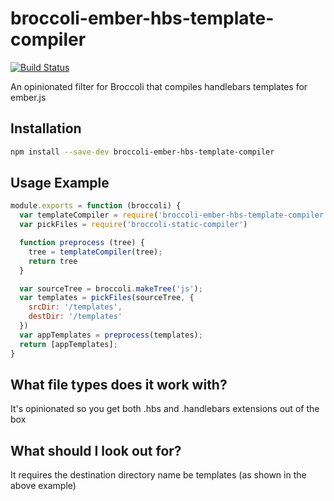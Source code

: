 # broccoli-ember-hbs-template-compiler

[![Build Status](https://secure.travis-ci.org/toranb/broccoli-ember-hbs-template-compiler.png?branch=master)](https://travis-ci.org/toranb/broccoli-ember-hbs-template-compiler)

An opinionated filter for Broccoli that compiles handlebars templates for ember.js

## Installation

```bash
npm install --save-dev broccoli-ember-hbs-template-compiler
```

## Usage Example

```js
module.exports = function (broccoli) {
  var templateCompiler = require('broccoli-ember-hbs-template-compiler')
  var pickFiles = require('broccoli-static-compiler')

  function preprocess (tree) {
    tree = templateCompiler(tree);
    return tree
  }

  var sourceTree = broccoli.makeTree('js');
  var templates = pickFiles(sourceTree, {
    srcDir: '/templates',
    destDir: '/templates'
  })
  var appTemplates = preprocess(templates);
  return [appTemplates];
}
```

## What file types does it work with?

It's opinionated so you get both .hbs and .handlebars extensions out of the box

## What should I look out for?

It requires the destination directory name be templates (as shown in the above example)
